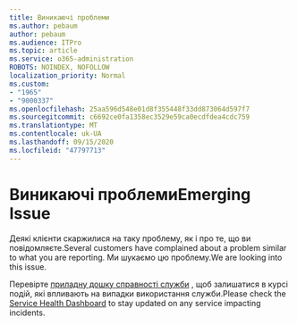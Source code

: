 ```yaml
---
title: Виникаючі проблеми
ms.author: pebaum
author: pebaum
ms.audience: ITPro
ms.topic: article
ms.service: o365-administration
ROBOTS: NOINDEX, NOFOLLOW
localization_priority: Normal
ms.custom:
- "1965"
- "9000337"
ms.openlocfilehash: 25aa596d548e01d8f355448f33dd873064d597f7
ms.sourcegitcommit: c6692ce0fa1358ec3529e59ca0ecdfdea4cdc759
ms.translationtype: MT
ms.contentlocale: uk-UA
ms.lasthandoff: 09/15/2020
ms.locfileid: "47797713"
---
```

# <a name="emerging-issue"></a><span data-ttu-id="3be8d-102">Виникаючі проблеми</span><span class="sxs-lookup"><span data-stu-id="3be8d-102">Emerging Issue</span></span>

<span data-ttu-id="3be8d-103">Деякі клієнти скаржилися на таку проблему, як і про те, що ви повідомляєте.</span><span class="sxs-lookup"><span data-stu-id="3be8d-103">Several customers have complained about a problem similar to what you are reporting.</span></span> <span data-ttu-id="3be8d-104">Ми шукаємо цю проблему.</span><span class="sxs-lookup"><span data-stu-id="3be8d-104">We are looking into this issue.</span></span>

<span data-ttu-id="3be8d-105">Перевірте [приладну дошку справності служби](https://admin.microsoft.com/adminportal/home#/servicehealth) , щоб залишатися в курсі подій, які впливають на випадки використання служби.</span><span class="sxs-lookup"><span data-stu-id="3be8d-105">Please check the [Service Health Dashboard](https://admin.microsoft.com/adminportal/home#/servicehealth) to stay updated on any service impacting incidents.</span></span>